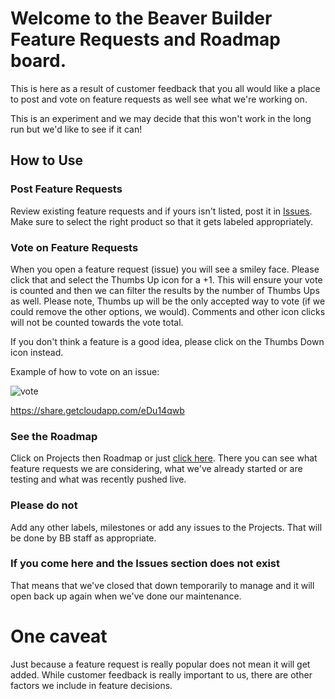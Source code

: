 # Welcome to the Beaver Builder Feature Requests and Roadmap board.  
This is here as a result of customer feedback that you all would like a place to post and vote
on feature requests as well see what we're working on.

This is an experiment and we may decide that this won't work in the long run but we'd like to see if it can!

## How to Use

### Post Feature Requests
Review existing feature requests and if yours isn't listed, post it in [Issues](https://github.com/beaverbuilder/feature-requests/issues).  Make sure to select the right product so that it gets labeled appropriately.

### Vote on Feature Requests
When you open a feature request (issue) you will see a smiley face.  Please click that and select the Thumbs Up icon for a +1.  This will ensure your vote is counted and then we can filter the results by the number of Thumbs Ups as well.  Please note, Thumbs up will be the only accepted way to vote (if we could remove the other options, we would).  Comments and other icon clicks will not be counted towards the vote total.  

If you don't think a feature is a good idea, please click on the Thumbs Down icon instead.

Example of how to vote on an issue:

![vote](https://p199.p4.n0.cdn.getcloudapp.com/items/eDu14qwb/Screen%20Recording%202020-07-20%20at%2010.44.27%20AM.gif?v=a9f2d154cbdc84bc70f4d988039dd1fb)

https://share.getcloudapp.com/eDu14qwb


### See the Roadmap

Click on Projects then Roadmap or just [click here](https://github.com/beaverbuilder/feature-requests/projects/1).  There you can see what feature requests we are considering, what we've already started or are testing and what was recently pushed live.

### Please do not
Add any other labels, milestones or add any issues to the Projects.  That will be done by BB staff as appropriate.


### If you come here and the Issues section does not exist
That means that we've closed that down temporarily to manage and it will open back up again when we've done our maintenance.

# One caveat
Just because a feature request is really popular does not mean it will get added.  While customer feedback is really important to us, there are other factors we include in feature decisions.
